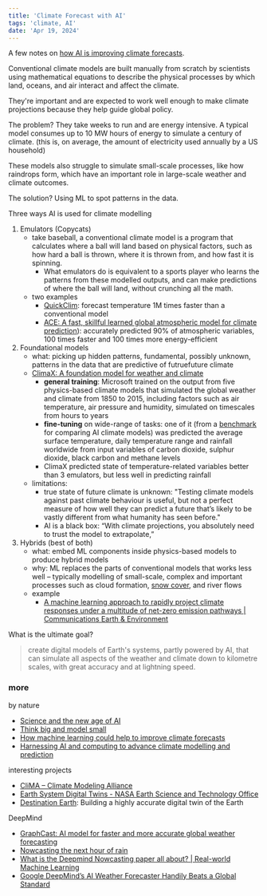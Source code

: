 ```yaml
---
title: 'Climate Forecast with AI'
tags: 'climate, AI'
date: 'Apr 19, 2024'
---
```


A few notes on [how AI is improving climate forecasts](https://www.nature.com/articles/d41586-024-00780-8).

Conventional climate models are built manually from scratch by scientists using mathematical equations to describe the physical processes by which land, oceans, and air interact and affect the climate.

They're important and are expected to work well enough to make climate projections because they help guide global policy.

The problem? They take weeks to run and are energy intensive. A typical model consumes up to 10 MW hours of energy to simulate a century of climate. (this is, on average, the amount of electricity used annually by a US household)

These models also struggle to simulate small-scale processes, like how raindrops form, which have an important role in large-scale weather and climate outcomes.

The solution? Using ML to spot patterns in the data.

Three ways AI is used for climate modelling

1. Emulators (Copycats)
   - take baseball, a conventional climate model is a program that calculates where a ball will land based on physical factors, such as how hard a ball is thrown, where it is thrown from, and how fast it is spinning.
     - What emulators do is equivalent to a sports player who learns the patterns from these modelled outputs, and can make predictions of where the ball will land, without crunching all the math.
   - two examples
     - [QuickClim](https://www.nature.com/articles/s43247-023-01011-0): forecast temperature 1M times faster than a conventional model
     - [ACE: A fast, skillful learned global atmospheric model for climate prediction](https://arxiv.org/abs/2310.02074)): accurately predicted 90% of atmospheric variables, 100 times faster and 100 times more energy-efficient
2. Foundational models
   - what: picking up hidden patterns, fundamental, possibly unknown, patterns in the data that are predictive of futruefuture climate
   - [ClimaX: A foundation model for weather and climate](https://arxiv.org/abs/2301.10343)
     - **general training**: Microsoft trained on the output from five physics-based climate models that simulated the global weather and climate from 1850 to 2015, including factors such as air temperature, air pressure and humidity, simulated on timescales from hours to years
     - **fine-tuning** on wide-range of tasks: one of it (from a [benchmark](https://agupubs.onlinelibrary.wiley.com/doi/10.1029/2021MS002954) for comparing AI climate models) was predicted the average surface temperature, daily temperature range and rainfall worldwide from input variables of carbon dioxide, sulphur dioxide, black carbon and methane levels
     - ClimaX predicted state of temperature-related variables better than 3 emulators, but less well in predicting rainfall
   - limitations:
     - true state of future climate is unknown: "Testing climate models against past climate behaviour is useful, but not a perfect measure of how well they can predict a future that’s likely to be vastly different from what humanity has seen before."
     - AI is a black box: “With climate projections, you absolutely need to trust the model to extrapolate,”
3. Hybrids (best of both)
   - what: embed ML components inside physics-based models to produce hybrid models
   - why: ML replaces the parts of conventional models that works less well – typically modelling of small-scale, complex and important processes such as cloud formation, [snow cover](https://clima.caltech.edu/files/2023/04/Snow_Prediction_Paper.pdf), and river flows
   - example
     - [A machine learning approach to rapidly project climate responses under a multitude of net-zero emission pathways | Communications Earth & Environment](https://www.nature.com/articles/s43247-023-01011-0)

What is the ultimate goal?

> create digital models of Earth's systems, partly powered by AI, that can simulate all aspects of the weather and climate down to kilometre scales, with great accuracy and at lightning speed.

### more

by nature

- [Science and the new age of AI](https://www.nature.com/immersive/d41586-023-03017-2/index.html)
- [Think big and model small](https://www.nature.com/articles/s41558-022-01399-1)
- [How machine learning could help to improve climate forecasts](https://www.nature.com/articles/548379a)
- [Harnessing AI and computing to advance climate modelling and prediction](https://www.nature.com/articles/s41558-023-01769-3)

interesting projects

- [CliMA – Climate Modeling Alliance](https://clima.caltech.edu/)
- [Earth System Digital Twins - NASA Earth Science and Technology Office](https://esto.nasa.gov/earth-system-digital-twin/)
- [Destination Earth](https://destination-earth.eu/): Building a highly accurate digital twin of the Earth

DeepMind

- [GraphCast: AI model for faster and more accurate global weather forecasting](https://deepmind.google/discover/blog/graphcast-ai-model-for-faster-and-more-accurate-global-weather-forecasting/)
- [Nowcasting the next hour of rain](https://deepmind.google/discover/blog/nowcasting-the-next-hour-of-rain/)
- [What is the Deepmind Nowcasting paper all about? | Real-world Machine Learning](https://dramsch.net/articles/deepmind-nowcasting/)
- [Google DeepMind’s AI Weather Forecaster Handily Beats a Global Standard](https://www.wired.com/story/google-deepmind-ai-weather-forecast/)
